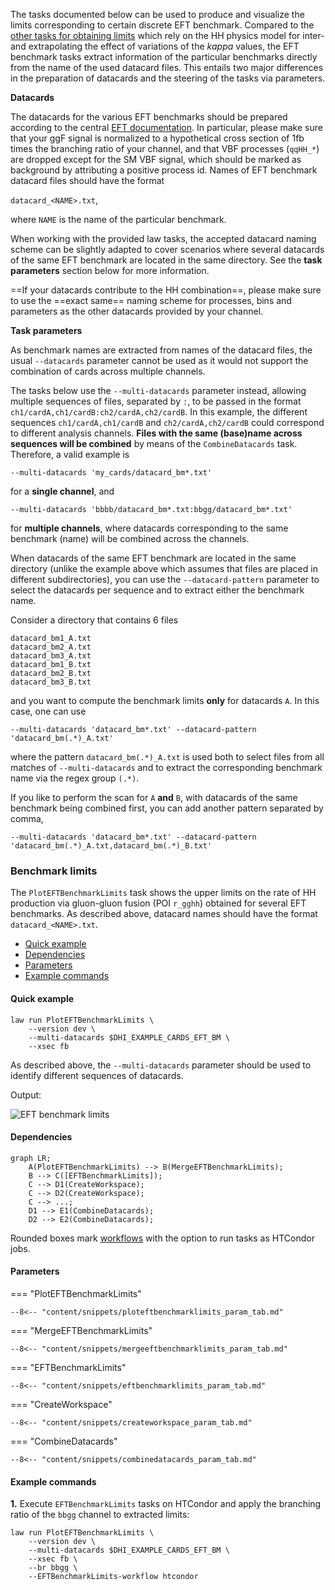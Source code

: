 The tasks documented below can be used to produce and visualize the limits corresponding to certain discrete EFT benchmark.
Compared to the [other tasks for obtaining limits](limits.md) which rely on the HH physics model for inter- and extrapolating the effect of variations of the *kappa* values, the EFT benchmark tasks extract information of the particular benchmarks directly from the name of the used datacard files.
This entails two major differences in the preparation of datacards and the steering of the tasks via parameters.

**Datacards**

The datacards for the various EFT benchmarks should be prepared according to the central [EFT documentation](https://gitlab.cern.ch/hh/eft-benchmarks).
In particular, please make sure that your ggF signal is normalized to a hypothetical cross section of 1fb times the branching ratio of your channel, and that VBF processes (`qqHH_*`) are dropped except for the SM VBF signal, which should be marked as background by attributing a positive process id.
Names of EFT benchmark datacard files should have the format

`datacard_<NAME>.txt`,

where `NAME` is the name of the particular benchmark.

When working with the provided law tasks, the accepted datacard naming scheme can be slightly adapted to cover scenarios where several datacards of the same EFT benchmark are located in the same directory.
See the **task parameters** section below for more information.

==If your datacards contribute to the HH combination==, please make sure to use the ==exact same== naming scheme for processes, bins and parameters as the other datacards provided by your channel.

**Task parameters**

As benchmark names are extracted from names of the datacard files, the usual `--datacards` parameter cannot be used as it would not support the combination of cards across multiple channels.

The tasks below use the `--multi-datacards` parameter instead, allowing multiple sequences of files, separated by `:`, to be passed in the format `ch1/cardA,ch1/cardB:ch2/cardA,ch2/cardB`.
In this example, the different sequences `ch1/cardA,ch1/cardB` and `ch2/cardA,ch2/cardB` could correspond to different analysis channels.
**Files with the same (base)name across sequences will be combined** by means of the `CombineDatacards` task.
Therefore, a valid example is

```shell
--multi-datacards 'my_cards/datacard_bm*.txt'
```

for a **single channel**, and

```shell
--multi-datacards 'bbbb/datacard_bm*.txt:bbgg/datacard_bm*.txt'
```

for **multiple channels**, where datacards corresponding to the same benchmark (name) will be combined across the channels.

When datacards of the same EFT benchmark are located in the same directory (unlike the example above which assumes that files are placed in different subdirectories), you can use the `--datacard-pattern` parameter to select the datacards per sequence and to extract either the benchmark name.

Consider a directory that contains 6 files

```
datacard_bm1_A.txt
datacard_bm2_A.txt
datacard_bm3_A.txt
datacard_bm1_B.txt
datacard_bm2_B.txt
datacard_bm3_B.txt
```

and you want to compute the benchmark limits **only** for datacards `A`.
In this case, one can use

```shell
--multi-datacards 'datacard_bm*.txt' --datacard-pattern 'datacard_bm(.*)_A.txt'
```

where the pattern `datacard_bm(.*)_A.txt` is used both to select files from all matches of `--multi-datacards` and to extract the corresponding benchmark name via the regex group `(.*)`.

If you like to perform the scan for `A` **and** `B`, with datacards of the same benchmark being combined first, you can add another pattern separated by comma,

```shell
--multi-datacards 'datacard_bm*.txt' --datacard-pattern 'datacard_bm(.*)_A.txt,datacard_bm(.*)_B.txt'
```


### Benchmark limits

The `PlotEFTBenchmarkLimits` task shows the upper limits on the rate of HH production via gluon-gluon fusion (POI `r_gghh`) obtained for several EFT benchmarks.
As described above, datacard names should have the format `datacard_<NAME>.txt`.

- [Quick example](#quick-example)
- [Dependencies](#dependencies)
- [Parameters](#parameters)
- [Example commands](#example-commands)


#### Quick example

```shell
law run PlotEFTBenchmarkLimits \
    --version dev \
    --multi-datacards $DHI_EXAMPLE_CARDS_EFT_BM \
    --xsec fb
```

As described above, the `--multi-datacards` parameter should be used to identify different sequences of datacards.

Output:

![EFT benchmark limits](../images/limits__eft__benchmarks.png)


#### Dependencies

```mermaid
graph LR;
    A(PlotEFTBenchmarkLimits) --> B(MergeEFTBenchmarkLimits);
    B --> C([EFTBenchmarkLimits]);
    C --> D1(CreateWorkspace);
    C --> D2(CreateWorkspace);
    C --> ...;
    D1 --> E1(CombineDatacards);
    D2 --> E2(CombineDatacards);
```

Rounded boxes mark [workflows](practices.md#workflows) with the option to run tasks as HTCondor jobs.


#### Parameters

=== "PlotEFTBenchmarkLimits"

    --8<-- "content/snippets/ploteftbenchmarklimits_param_tab.md"

=== "MergeEFTBenchmarkLimits"

    --8<-- "content/snippets/mergeeftbenchmarklimits_param_tab.md"

=== "EFTBenchmarkLimits"

    --8<-- "content/snippets/eftbenchmarklimits_param_tab.md"

=== "CreateWorkspace"

    --8<-- "content/snippets/createworkspace_param_tab.md"

=== "CombineDatacards"

    --8<-- "content/snippets/combinedatacards_param_tab.md"


#### Example commands

**1.** Execute `EFTBenchmarkLimits` tasks on HTCondor and apply the branching ratio of the `bbgg` channel to extracted limits:

```shell hl_lines="5-6"
law run PlotEFTBenchmarkLimits \
    --version dev \
    --multi-datacards $DHI_EXAMPLE_CARDS_EFT_BM \
    --xsec fb \
    --br bbgg \
    --EFTBenchmarkLimits-workflow htcondor
```
